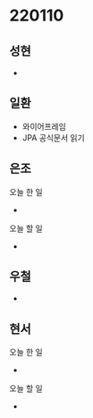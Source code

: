 # 220110

## 성현

-

## 일환

- 와이어프레임
- JPA 공식문서 읽기

## 은조

오늘 한 일

-

오늘 할 일

-

## 우철

-

## 현서

오늘 한 일

-

오늘 할 일

-
